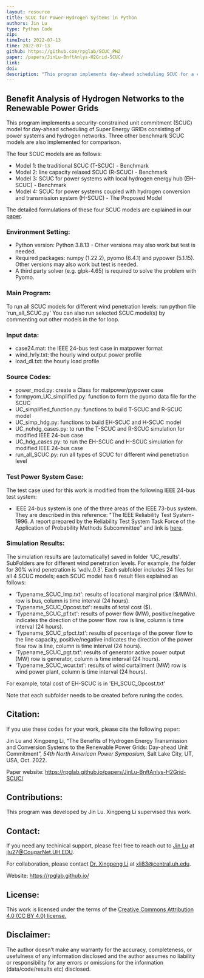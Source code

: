 ```yaml
---
layout: resource
title: SCUC for Power-Hydrogen Systems in Python
authors: Jin Lu
type: Python Code
zip: 
timeInit: 2022-07-13
time: 2022-07-13
github: https://github.com/rpglab/SCUC_PH2
paper: /papers/JinLu-BnftAnlys-H2Grid-SCUC/
link: 
doi: 
description: "This program implements day-ahead scheduling SCUC for a combined super energy system consisting of power grids and hydrogen networks. Other benchmark SCUC models are also implemented for comparison."
---
```



## Benefit Analysis of Hydrogen Networks to the Renewable Power Grids

This program implements a security-constrained unit commitment (SCUC) model for day-ahead scheduling of Super Energy GRIDs consisting of power systems and hydrogen networks. Three other benchmark SCUC models are also implemented for comparison.

The four SCUC models are as follows:
* Model 1: the traditional SCUC (T-SCUC) - Benchmark
* Model 2: line capacity relaxed SCUC (R-SCUC) - Benchmark
* Model 3: SCUC for power systems with local hydrogen energy hub (EH-SCUC) - Benchmark
* Model 4: SCUC for power systems coupled with hydrogen conversion and transmission system (H-SCUC) - The Proposed Model

The detailed formulations of these four SCUC models are explained in our <a class="off" href="/papers/JinLu-BnftAnlys-H2Grid-SCUC/"  target="_blank">paper</a>.

### Environment Setting:
* Python version: Python 3.8.13 - Other versions may also work but test is needed.
* Required packages: numpy (1.22.2), pyomo (6.4.1) and pypower (5.1.15). Other versions may also work but test is needed.
* A third party solver (e.g. glpk-4.65) is required to solve the problem with Pyomo.


### Main Program:
To run all SCUC models for different wind penetration levels: run python file 'run_all_SCUC.py'
You can also run selected SCUC model(s) by commenting out other models in the for loop.

### Input data:
* case24.mat: the IEEE 24-bus test case in matpower format 
* wind_hrly.txt: the hourly wind output power profile
* load_dl.txt: the hourly load profile

### Source Codes:
* power_mod.py: create a Class for matpower/pypower case
* formpyom_UC_simplified.py: function to form the pyomo data file for the SCUC
* UC_simplified_function.py: functions to build T-SCUC and R-SCUC model
* UC_simp_hdg.py: functions to build EH-SCUC and H-SCUC model
* UC_nohdg_cases.py: to run the T-SCUC and R-SCUC simulation for modified IEEE 24-bus case
* UC_hdg_cases.py: to run the EH-SCUC and H-SCUC simulation for modified IEEE 24-bus case
* run_all_SCUC.py: run all types of SCUC for different wind penetration level


### Test Power System Case:
The test case used for this work is modified from the following IEEE 24-bus test system:
* IEEE 24-bus system is one of the three areas of the IEEE 73-bus system. They are described in this reference: "The IEEE Reliability Test System-1996. A report prepared by the Reliability Test System Task Force of the Application of Probability Methods Subcommittee" and link is <a class="" target="_blank" href="https://ieeexplore.ieee.org/document/780914">here</a>. 



### Simulation Results:

The simulation results are (automatically) saved in folder 'UC_results'.
SubFolders are for different wind penetration levels.
For example, the folder for 30% wind penetration is 'wdlv_0.3'.
Each subfolder includes 24 files for all 4 SCUC models; each SCUC model has 6 result files explained as follows:

* 'Typename_SCUC_lmp.txt': results of locational marginal price ($/MWh).
			                     row is bus, column is time interval (24 hours).
* 'Typename_SCUC_Opcost.txt': results of total cost ($).
* 'Typename_SCUC_pf.txt': results of power flow (MW), 
								positive/negative indicates the direction of the power flow.
								row is line, column is time interval (24 hours).
* 'Typename_SCUC_pfpct.txt': results of pecentage of the power flow to the line capacity, 
								   positive/negative indicates the direction of the power flow
								   row is line, column is time interval (24 hours).
* 'Typename_SCUC_pgt.txt': results of generator active power output (MW)
								 row is generator, column is time interval (24 hours).
* 'Typename_SCUC_wcur.txt': results of wind curtailment (MW)
								  row is wind power plant, column is time interval (24 hours).

For example, total cost of EH-SCUC is in 'EH_SCUC_Opcost.txt'

Note that each subfolder needs to be created before runing the codes.

## Citation:
If you use these codes for your work, please cite the following paper:

Jin Lu and Xingpeng Li, “The Benefits of Hydrogen Energy Transmission and Conversion Systems to the Renewable Power Grids: Day-ahead Unit Commitment”, *54th North American Power Symposium*, Salt Lake City, UT, USA, Oct. 2022.

Paper website: <a class="off" href="/papers/JinLu-BnftAnlys-H2Grid-SCUC/"  target="_blank">https://rpglab.github.io/papers/JinLu-BnftAnlys-H2Grid-SCUC/</a>


## Contributions:
This program was developed by Jin Lu. Xingpeng Li supervised this work.


## Contact:
If you need any techinical support, please feel free to reach out to <a class="" href="/people/Jin-Lu/" target="_blank">Jin Lu</a> at jlu27@CougarNet.UH.EDU.

For collaboration, please contact <a class="" href="/people/Xingpeng-Li/" target="_blank">Dr. Xingpeng Li</a> at xli83@central.uh.edu.

Website: <a class="off" href="/"  target="_blank">https://rpglab.github.io/</a>


## License:
This work is licensed under the terms of the <a class="off" href="https://creativecommons.org/licenses/by/4.0/"  target="_blank">Creative Commons Attribution 4.0 (CC BY 4.0) license.</a>


## Disclaimer:
The author doesn’t make any warranty for the accuracy, completeness, or usefulness of any information disclosed and the author assumes no liability or responsibility for any errors or omissions for the information (data/code/results etc) disclosed.
